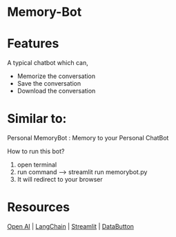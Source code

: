 # Memory-Bot 

# Features
A typical chatbot which can,
- Memorize the conversation
- Save the conversation
- Download the conversation

# Similar to:

Personal MemoryBot : Memory to your Personal ChatBot  

How to run this bot?
1. open terminal
2. run command --> streamlit run memorybot.py
3. It will redirect to your browser
# Resources

[Open AI](https://openai.com/) |
[LangChain](https://langchain.readthedocs.io/en/latest/index.html) | 
[Streamlit](https://streamlit.io/) | 
[DataButton](https://www.databutton.io/)


 

